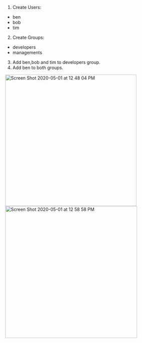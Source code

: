 1. Create Users:
- ben
- bob
- tim

2. Create Groups:
- developers
- managements

3. Add ben,bob and tim to developers group.
4. Add ben to both groups.

<img width="418" alt="Screen Shot 2020-05-01 at 12 48 04 PM" src="https://user-images.githubusercontent.com/57469926/80829113-28996a00-8bac-11ea-9433-77ee654e3e52.png">

<img width="420" alt="Screen Shot 2020-05-01 at 12 58 58 PM" src="https://user-images.githubusercontent.com/57469926/80829126-2cc58780-8bac-11ea-87a1-0c69d34704e0.png">
